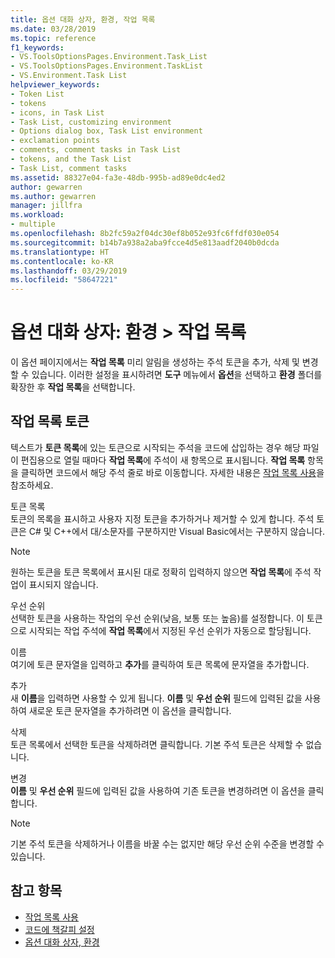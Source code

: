 ```yaml
---
title: 옵션 대화 상자, 환경, 작업 목록
ms.date: 03/28/2019
ms.topic: reference
f1_keywords:
- VS.ToolsOptionsPages.Environment.Task_List
- VS.ToolsOptionsPages.Environment.TaskList
- VS.Environment.Task List
helpviewer_keywords:
- Token List
- tokens
- icons, in Task List
- Task List, customizing environment
- Options dialog box, Task List environment
- exclamation points
- comments, comment tasks in Task List
- tokens, and the Task List
- Task List, comment tasks
ms.assetid: 88327e04-fa3e-48db-995b-ad89e0dc4ed2
author: gewarren
ms.author: gewarren
manager: jillfra
ms.workload:
- multiple
ms.openlocfilehash: 8b2fc59a2f04dc30ef8b052e93fc6ffdf030e054
ms.sourcegitcommit: b14b7a938a2aba9fcce4d5e813aadf2040b0dcda
ms.translationtype: HT
ms.contentlocale: ko-KR
ms.lasthandoff: 03/29/2019
ms.locfileid: "58647221"
---
```

# <a name="options-dialog-box-environment--task-list"></a>옵션 대화 상자: 환경 \> 작업 목록

이 옵션 페이지에서는 **작업 목록** 미리 알림을 생성하는 주석 토큰을 추가, 삭제 및 변경할 수 있습니다. 이러한 설정을 표시하려면 **도구** 메뉴에서 **옵션**을 선택하고 **환경** 폴더를 확장한 후 **작업 목록**을 선택합니다.

## <a name="task-list-tokens"></a>작업 목록 토큰

텍스트가 **토큰 목록**에 있는 토큰으로 시작되는 주석을 코드에 삽입하는 경우 해당 파일이 편집용으로 열릴 때마다 **작업 목록**에 주석이 새 항목으로 표시됩니다. **작업 목록** 항목을 클릭하면 코드에서 해당 주석 줄로 바로 이동합니다. 자세한 내용은 [작업 목록 사용](../../ide/using-the-task-list.md)을 참조하세요.

토큰 목록\
토큰의 목록을 표시하고 사용자 지정 토큰을 추가하거나 제거할 수 있게 합니다. 주석 토큰은 C# 및 C++에서 대/소문자를 구분하지만 Visual Basic에서는 구분하지 않습니다.

> [!NOTE]
> 원하는 토큰을 토큰 목록에서 표시된 대로 정확히 입력하지 않으면 **작업 목록**에 주석 작업이 표시되지 않습니다.

우선 순위\
선택한 토큰을 사용하는 작업의 우선 순위(낮음, 보통 또는 높음)를 설정합니다. 이 토큰으로 시작되는 작업 주석에 **작업 목록**에서 지정된 우선 순위가 자동으로 할당됩니다.

이름\
여기에 토큰 문자열을 입력하고 **추가**를 클릭하여 토큰 목록에 문자열을 추가합니다.

추가\
새 **이름**을 입력하면 사용할 수 있게 됩니다. **이름** 및 **우선 순위** 필드에 입력된 값을 사용하여 새로운 토큰 문자열을 추가하려면 이 옵션을 클릭합니다.

삭제\
토큰 목록에서 선택한 토큰을 삭제하려면 클릭합니다. 기본 주석 토큰은 삭제할 수 없습니다.

변경\
**이름** 및 **우선 순위** 필드에 입력된 값을 사용하여 기존 토큰을 변경하려면 이 옵션을 클릭합니다.

> [!NOTE]
> 기본 주석 토큰을 삭제하거나 이름을 바꿀 수는 없지만 해당 우선 순위 수준을 변경할 수 있습니다.

## <a name="see-also"></a>참고 항목

- [작업 목록 사용](../../ide/using-the-task-list.md)
- [코드에 책갈피 설정](../../ide/setting-bookmarks-in-code.md)
- [옵션 대화 상자, 환경](../../ide/reference/environment-options-dialog-box.md)